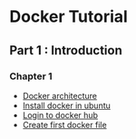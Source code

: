 # Docker Tutorial

## Part 1 : Introduction

### Chapter 1 
 
* [Docker architecture](part-1/chapter-1/docker%20architecture.md)
* [Install docker in ubuntu](part-1/chapter-1/install%20docker.md)
* [Login to docker hub](part-1/chapter-1/login%20to%20doker%20hub.md)
* [Create first docker file](part-1/chapter-1/sample1.md)


